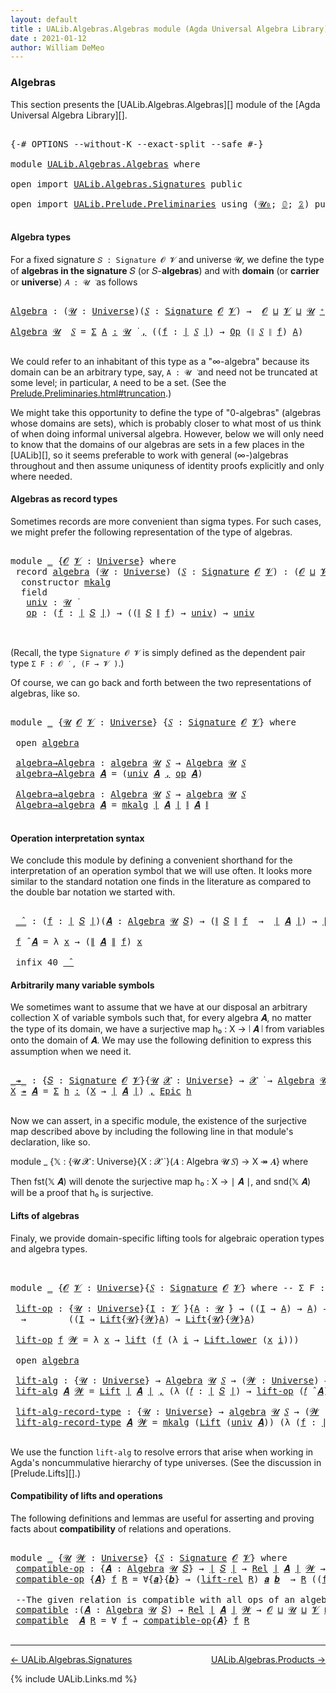 ```yaml
---
layout: default
title : UALib.Algebras.Algebras module (Agda Universal Algebra Library)
date : 2021-01-12
author: William DeMeo
---
```


### <a id="algebras">Algebras</a>

This section presents the [UALib.Algebras.Algebras][] module of the [Agda Universal Algebra Library][].

<pre class="Agda">

<a id="292" class="Symbol">{-#</a> <a id="296" class="Keyword">OPTIONS</a> <a id="304" class="Pragma">--without-K</a> <a id="316" class="Pragma">--exact-split</a> <a id="330" class="Pragma">--safe</a> <a id="337" class="Symbol">#-}</a>

<a id="342" class="Keyword">module</a> <a id="349" href="UALib.Algebras.Algebras.html" class="Module">UALib.Algebras.Algebras</a> <a id="373" class="Keyword">where</a>

<a id="380" class="Keyword">open</a> <a id="385" class="Keyword">import</a> <a id="392" href="UALib.Algebras.Signatures.html" class="Module">UALib.Algebras.Signatures</a> <a id="418" class="Keyword">public</a>

<a id="426" class="Keyword">open</a> <a id="431" class="Keyword">import</a> <a id="438" href="UALib.Prelude.Preliminaries.html" class="Module">UALib.Prelude.Preliminaries</a> <a id="466" class="Keyword">using</a> <a id="472" class="Symbol">(</a><a id="473" href="universes.html#504" class="Primitive">𝓤₀</a><a id="475" class="Symbol">;</a> <a id="477" href="MGS-MLTT.html#712" class="Function">𝟘</a><a id="478" class="Symbol">;</a> <a id="480" href="MGS-MLTT.html#2482" class="Function">𝟚</a><a id="481" class="Symbol">)</a> <a id="483" class="Keyword">public</a>

</pre>


#### <a id="algebra-types">Algebra types</a>

For a fixed signature `𝑆 : Signature 𝓞 𝓥` and universe 𝓤, we define the type of **algebras in the signature** 𝑆 (or 𝑆-**algebras**) and with **domain** (or **carrier** or **universe**) `𝐴 : 𝓤 ̇` as follows

<pre class="Agda">

<a id="Algebra"></a><a id="771" href="UALib.Algebras.Algebras.html#771" class="Function">Algebra</a> <a id="779" class="Symbol">:</a> <a id="781" class="Symbol">(</a><a id="782" href="UALib.Algebras.Algebras.html#782" class="Bound">𝓤</a> <a id="784" class="Symbol">:</a> <a id="786" href="universes.html#551" class="Postulate">Universe</a><a id="794" class="Symbol">)(</a><a id="796" href="UALib.Algebras.Algebras.html#796" class="Bound">𝑆</a> <a id="798" class="Symbol">:</a> <a id="800" href="UALib.Algebras.Signatures.html#1377" class="Function">Signature</a> <a id="810" href="universes.html#613" class="Generalizable">𝓞</a> <a id="812" href="universes.html#617" class="Generalizable">𝓥</a><a id="813" class="Symbol">)</a> <a id="815" class="Symbol">→</a>  <a id="818" href="universes.html#613" class="Generalizable">𝓞</a> <a id="820" href="Agda.Primitive.html#636" class="Primitive Operator">⊔</a> <a id="822" href="universes.html#617" class="Generalizable">𝓥</a> <a id="824" href="Agda.Primitive.html#636" class="Primitive Operator">⊔</a> <a id="826" href="UALib.Algebras.Algebras.html#782" class="Bound">𝓤</a> <a id="828" href="universes.html#527" class="Primitive Operator">⁺</a> <a id="830" href="universes.html#758" class="Function Operator">̇</a>

<a id="833" href="UALib.Algebras.Algebras.html#771" class="Function">Algebra</a> <a id="841" href="UALib.Algebras.Algebras.html#841" class="Bound">𝓤</a>  <a id="844" href="UALib.Algebras.Algebras.html#844" class="Bound">𝑆</a> <a id="846" class="Symbol">=</a> <a id="848" href="MGS-MLTT.html#3074" class="Function">Σ</a> <a id="850" href="UALib.Algebras.Algebras.html#850" class="Bound">A</a> <a id="852" href="MGS-MLTT.html#3074" class="Function">꞉</a> <a id="854" href="UALib.Algebras.Algebras.html#841" class="Bound">𝓤</a> <a id="856" href="universes.html#758" class="Function Operator">̇</a> <a id="858" href="MGS-MLTT.html#3074" class="Function">,</a> <a id="860" class="Symbol">((</a><a id="862" href="UALib.Algebras.Algebras.html#862" class="Bound">f</a> <a id="864" class="Symbol">:</a> <a id="866" href="UALib.Prelude.Preliminaries.html#11659" class="Function Operator">∣</a> <a id="868" href="UALib.Algebras.Algebras.html#844" class="Bound">𝑆</a> <a id="870" href="UALib.Prelude.Preliminaries.html#11659" class="Function Operator">∣</a><a id="871" class="Symbol">)</a> <a id="873" class="Symbol">→</a> <a id="875" href="UALib.Algebras.Signatures.html#779" class="Function">Op</a> <a id="878" class="Symbol">(</a><a id="879" href="UALib.Prelude.Preliminaries.html#11740" class="Function Operator">∥</a> <a id="881" href="UALib.Algebras.Algebras.html#844" class="Bound">𝑆</a> <a id="883" href="UALib.Prelude.Preliminaries.html#11740" class="Function Operator">∥</a> <a id="885" href="UALib.Algebras.Algebras.html#862" class="Bound">f</a><a id="886" class="Symbol">)</a> <a id="888" href="UALib.Algebras.Algebras.html#850" class="Bound">A</a><a id="889" class="Symbol">)</a>

</pre>

We could refer to an inhabitant of this type as a "∞-algebra" because its domain can be an arbitrary type, say, `A : 𝓤 ̇` and need not be truncated at some level; in particular, `A` need to be a set. (See the [Prelude.Preliminaries.html#truncation](UALib.Prelude.Preliminaries.html#truncation).)

We might take this opportunity to define the type of "0-algebras" (algebras whose domains are sets), which is probably closer to what most of us think of when doing informal universal algebra.  However, below we will only need to know that the domains of our algebras are sets in a few places in the [UALib][], so it seems preferable to work with general (∞-)algebras throughout and then assume uniquness of identity proofs explicitly and only where needed.



#### <a id="algebras-as-record-types">Algebras as record types</a>

Sometimes records are more convenient than sigma types. For such cases, we might prefer the following representation of the type of algebras.

<pre class="Agda">

<a id="1887" class="Keyword">module</a> <a id="1894" href="UALib.Algebras.Algebras.html#1894" class="Module">_</a> <a id="1896" class="Symbol">{</a><a id="1897" href="UALib.Algebras.Algebras.html#1897" class="Bound">𝓞</a> <a id="1899" href="UALib.Algebras.Algebras.html#1899" class="Bound">𝓥</a> <a id="1901" class="Symbol">:</a> <a id="1903" href="universes.html#551" class="Postulate">Universe</a><a id="1911" class="Symbol">}</a> <a id="1913" class="Keyword">where</a>
 <a id="1920" class="Keyword">record</a> <a id="1927" href="UALib.Algebras.Algebras.html#1927" class="Record">algebra</a> <a id="1935" class="Symbol">(</a><a id="1936" href="UALib.Algebras.Algebras.html#1936" class="Bound">𝓤</a> <a id="1938" class="Symbol">:</a> <a id="1940" href="universes.html#551" class="Postulate">Universe</a><a id="1948" class="Symbol">)</a> <a id="1950" class="Symbol">(</a><a id="1951" href="UALib.Algebras.Algebras.html#1951" class="Bound">𝑆</a> <a id="1953" class="Symbol">:</a> <a id="1955" href="UALib.Algebras.Signatures.html#1377" class="Function">Signature</a> <a id="1965" href="UALib.Algebras.Algebras.html#1897" class="Bound">𝓞</a> <a id="1967" href="UALib.Algebras.Algebras.html#1899" class="Bound">𝓥</a><a id="1968" class="Symbol">)</a> <a id="1970" class="Symbol">:</a> <a id="1972" class="Symbol">(</a><a id="1973" href="UALib.Algebras.Algebras.html#1897" class="Bound">𝓞</a> <a id="1975" href="Agda.Primitive.html#636" class="Primitive Operator">⊔</a> <a id="1977" href="UALib.Algebras.Algebras.html#1899" class="Bound">𝓥</a> <a id="1979" href="Agda.Primitive.html#636" class="Primitive Operator">⊔</a> <a id="1981" href="UALib.Algebras.Algebras.html#1936" class="Bound">𝓤</a><a id="1982" class="Symbol">)</a> <a id="1984" href="universes.html#527" class="Primitive Operator">⁺</a> <a id="1986" href="universes.html#758" class="Function Operator">̇</a> <a id="1988" class="Keyword">where</a>
  <a id="1996" class="Keyword">constructor</a> <a id="2008" href="UALib.Algebras.Algebras.html#2008" class="InductiveConstructor">mkalg</a>
  <a id="2016" class="Keyword">field</a>
   <a id="2025" href="UALib.Algebras.Algebras.html#2025" class="Field">univ</a> <a id="2030" class="Symbol">:</a> <a id="2032" href="UALib.Algebras.Algebras.html#1936" class="Bound">𝓤</a> <a id="2034" href="universes.html#758" class="Function Operator">̇</a>
   <a id="2039" href="UALib.Algebras.Algebras.html#2039" class="Field">op</a> <a id="2042" class="Symbol">:</a> <a id="2044" class="Symbol">(</a><a id="2045" href="UALib.Algebras.Algebras.html#2045" class="Bound">f</a> <a id="2047" class="Symbol">:</a> <a id="2049" href="UALib.Prelude.Preliminaries.html#11659" class="Function Operator">∣</a> <a id="2051" href="UALib.Algebras.Algebras.html#1951" class="Bound">𝑆</a> <a id="2053" href="UALib.Prelude.Preliminaries.html#11659" class="Function Operator">∣</a><a id="2054" class="Symbol">)</a> <a id="2056" class="Symbol">→</a> <a id="2058" class="Symbol">((</a><a id="2060" href="UALib.Prelude.Preliminaries.html#11740" class="Function Operator">∥</a> <a id="2062" href="UALib.Algebras.Algebras.html#1951" class="Bound">𝑆</a> <a id="2064" href="UALib.Prelude.Preliminaries.html#11740" class="Function Operator">∥</a> <a id="2066" href="UALib.Algebras.Algebras.html#2045" class="Bound">f</a><a id="2067" class="Symbol">)</a> <a id="2069" class="Symbol">→</a> <a id="2071" href="UALib.Algebras.Algebras.html#2025" class="Field">univ</a><a id="2075" class="Symbol">)</a> <a id="2077" class="Symbol">→</a> <a id="2079" href="UALib.Algebras.Algebras.html#2025" class="Field">univ</a>


</pre>

(Recall, the type `Signature 𝓞 𝓥` is simply defined as the dependent pair type `Σ F ꞉ 𝓞 ̇ , (F → 𝓥 ̇)`.)

Of course, we can go back and forth between the two representations of algebras, like so.

<pre class="Agda">

<a id="2309" class="Keyword">module</a> <a id="2316" href="UALib.Algebras.Algebras.html#2316" class="Module">_</a> <a id="2318" class="Symbol">{</a><a id="2319" href="UALib.Algebras.Algebras.html#2319" class="Bound">𝓤</a> <a id="2321" href="UALib.Algebras.Algebras.html#2321" class="Bound">𝓞</a> <a id="2323" href="UALib.Algebras.Algebras.html#2323" class="Bound">𝓥</a> <a id="2325" class="Symbol">:</a> <a id="2327" href="universes.html#551" class="Postulate">Universe</a><a id="2335" class="Symbol">}</a> <a id="2337" class="Symbol">{</a><a id="2338" href="UALib.Algebras.Algebras.html#2338" class="Bound">𝑆</a> <a id="2340" class="Symbol">:</a> <a id="2342" href="UALib.Algebras.Signatures.html#1377" class="Function">Signature</a> <a id="2352" href="UALib.Algebras.Algebras.html#2321" class="Bound">𝓞</a> <a id="2354" href="UALib.Algebras.Algebras.html#2323" class="Bound">𝓥</a><a id="2355" class="Symbol">}</a> <a id="2357" class="Keyword">where</a>

 <a id="2365" class="Keyword">open</a> <a id="2370" href="UALib.Algebras.Algebras.html#1927" class="Module">algebra</a>

 <a id="2380" href="UALib.Algebras.Algebras.html#2380" class="Function">algebra→Algebra</a> <a id="2396" class="Symbol">:</a> <a id="2398" href="UALib.Algebras.Algebras.html#1927" class="Record">algebra</a> <a id="2406" href="UALib.Algebras.Algebras.html#2319" class="Bound">𝓤</a> <a id="2408" href="UALib.Algebras.Algebras.html#2338" class="Bound">𝑆</a> <a id="2410" class="Symbol">→</a> <a id="2412" href="UALib.Algebras.Algebras.html#771" class="Function">Algebra</a> <a id="2420" href="UALib.Algebras.Algebras.html#2319" class="Bound">𝓤</a> <a id="2422" href="UALib.Algebras.Algebras.html#2338" class="Bound">𝑆</a>
 <a id="2425" href="UALib.Algebras.Algebras.html#2380" class="Function">algebra→Algebra</a> <a id="2441" href="UALib.Algebras.Algebras.html#2441" class="Bound">𝑨</a> <a id="2443" class="Symbol">=</a> <a id="2445" class="Symbol">(</a><a id="2446" href="UALib.Algebras.Algebras.html#2025" class="Field">univ</a> <a id="2451" href="UALib.Algebras.Algebras.html#2441" class="Bound">𝑨</a> <a id="2453" href="UALib.Prelude.Preliminaries.html#5665" class="InductiveConstructor Operator">,</a> <a id="2455" href="UALib.Algebras.Algebras.html#2039" class="Field">op</a> <a id="2458" href="UALib.Algebras.Algebras.html#2441" class="Bound">𝑨</a><a id="2459" class="Symbol">)</a>

 <a id="2463" href="UALib.Algebras.Algebras.html#2463" class="Function">Algebra→algebra</a> <a id="2479" class="Symbol">:</a> <a id="2481" href="UALib.Algebras.Algebras.html#771" class="Function">Algebra</a> <a id="2489" href="UALib.Algebras.Algebras.html#2319" class="Bound">𝓤</a> <a id="2491" href="UALib.Algebras.Algebras.html#2338" class="Bound">𝑆</a> <a id="2493" class="Symbol">→</a> <a id="2495" href="UALib.Algebras.Algebras.html#1927" class="Record">algebra</a> <a id="2503" href="UALib.Algebras.Algebras.html#2319" class="Bound">𝓤</a> <a id="2505" href="UALib.Algebras.Algebras.html#2338" class="Bound">𝑆</a>
 <a id="2508" href="UALib.Algebras.Algebras.html#2463" class="Function">Algebra→algebra</a> <a id="2524" href="UALib.Algebras.Algebras.html#2524" class="Bound">𝑨</a> <a id="2526" class="Symbol">=</a> <a id="2528" href="UALib.Algebras.Algebras.html#2008" class="InductiveConstructor">mkalg</a> <a id="2534" href="UALib.Prelude.Preliminaries.html#11659" class="Function Operator">∣</a> <a id="2536" href="UALib.Algebras.Algebras.html#2524" class="Bound">𝑨</a> <a id="2538" href="UALib.Prelude.Preliminaries.html#11659" class="Function Operator">∣</a> <a id="2540" href="UALib.Prelude.Preliminaries.html#11740" class="Function Operator">∥</a> <a id="2542" href="UALib.Algebras.Algebras.html#2524" class="Bound">𝑨</a> <a id="2544" href="UALib.Prelude.Preliminaries.html#11740" class="Function Operator">∥</a>

</pre>




#### <a id="operation-interpretation-syntax">Operation interpretation syntax</a>

We conclude this module by defining a convenient shorthand for the interpretation of an operation symbol that we will use often.  It looks more similar to the standard notation one finds in the literature as compared to the double bar notation we started with.

<pre class="Agda">

 <a id="2921" href="UALib.Algebras.Algebras.html#2921" class="Function Operator">_̂_</a> <a id="2925" class="Symbol">:</a> <a id="2927" class="Symbol">(</a><a id="2928" href="UALib.Algebras.Algebras.html#2928" class="Bound">f</a> <a id="2930" class="Symbol">:</a> <a id="2932" href="UALib.Prelude.Preliminaries.html#11659" class="Function Operator">∣</a> <a id="2934" href="UALib.Algebras.Algebras.html#2338" class="Bound">𝑆</a> <a id="2936" href="UALib.Prelude.Preliminaries.html#11659" class="Function Operator">∣</a><a id="2937" class="Symbol">)(</a><a id="2939" href="UALib.Algebras.Algebras.html#2939" class="Bound">𝑨</a> <a id="2941" class="Symbol">:</a> <a id="2943" href="UALib.Algebras.Algebras.html#771" class="Function">Algebra</a> <a id="2951" href="UALib.Algebras.Algebras.html#2319" class="Bound">𝓤</a> <a id="2953" href="UALib.Algebras.Algebras.html#2338" class="Bound">𝑆</a><a id="2954" class="Symbol">)</a> <a id="2956" class="Symbol">→</a> <a id="2958" class="Symbol">(</a><a id="2959" href="UALib.Prelude.Preliminaries.html#11740" class="Function Operator">∥</a> <a id="2961" href="UALib.Algebras.Algebras.html#2338" class="Bound">𝑆</a> <a id="2963" href="UALib.Prelude.Preliminaries.html#11740" class="Function Operator">∥</a> <a id="2965" href="UALib.Algebras.Algebras.html#2928" class="Bound">f</a>  <a id="2968" class="Symbol">→</a>  <a id="2971" href="UALib.Prelude.Preliminaries.html#11659" class="Function Operator">∣</a> <a id="2973" href="UALib.Algebras.Algebras.html#2939" class="Bound">𝑨</a> <a id="2975" href="UALib.Prelude.Preliminaries.html#11659" class="Function Operator">∣</a><a id="2976" class="Symbol">)</a> <a id="2978" class="Symbol">→</a> <a id="2980" href="UALib.Prelude.Preliminaries.html#11659" class="Function Operator">∣</a> <a id="2982" href="UALib.Algebras.Algebras.html#2939" class="Bound">𝑨</a> <a id="2984" href="UALib.Prelude.Preliminaries.html#11659" class="Function Operator">∣</a>

 <a id="2988" href="UALib.Algebras.Algebras.html#2988" class="Bound">f</a> <a id="2990" href="UALib.Algebras.Algebras.html#2921" class="Function Operator">̂</a> <a id="2992" href="UALib.Algebras.Algebras.html#2992" class="Bound">𝑨</a> <a id="2994" class="Symbol">=</a> <a id="2996" class="Symbol">λ</a> <a id="2998" href="UALib.Algebras.Algebras.html#2998" class="Bound">x</a> <a id="3000" class="Symbol">→</a> <a id="3002" class="Symbol">(</a><a id="3003" href="UALib.Prelude.Preliminaries.html#11740" class="Function Operator">∥</a> <a id="3005" href="UALib.Algebras.Algebras.html#2992" class="Bound">𝑨</a> <a id="3007" href="UALib.Prelude.Preliminaries.html#11740" class="Function Operator">∥</a> <a id="3009" href="UALib.Algebras.Algebras.html#2988" class="Bound">f</a><a id="3010" class="Symbol">)</a> <a id="3012" href="UALib.Algebras.Algebras.html#2998" class="Bound">x</a>

 <a id="3016" class="Keyword">infix</a> <a id="3022" class="Number">40</a> <a id="3025" href="UALib.Algebras.Algebras.html#2921" class="Function Operator">_̂_</a>
</pre>




#### <a id="arbitrarily-many-variable-symbols">Arbitrarily many variable symbols</a>

We sometimes want to assume that we have at our disposal an arbitrary collection X of variable symbols such that, for every algebra 𝑨, no matter the type of its domain, we have a surjective map h₀ : X → ∣ 𝑨 ∣ from variables onto the domain of 𝑨.  We may use the following definition to express this assumption when we need it.

<pre class="Agda">

<a id="_↠_"></a><a id="3472" href="UALib.Algebras.Algebras.html#3472" class="Function Operator">_↠_</a> <a id="3476" class="Symbol">:</a> <a id="3478" class="Symbol">{</a><a id="3479" href="UALib.Algebras.Algebras.html#3479" class="Bound">𝑆</a> <a id="3481" class="Symbol">:</a> <a id="3483" href="UALib.Algebras.Signatures.html#1377" class="Function">Signature</a> <a id="3493" href="universes.html#613" class="Generalizable">𝓞</a> <a id="3495" href="universes.html#617" class="Generalizable">𝓥</a><a id="3496" class="Symbol">}{</a><a id="3498" href="UALib.Algebras.Algebras.html#3498" class="Bound">𝓤</a> <a id="3500" href="UALib.Algebras.Algebras.html#3500" class="Bound">𝓧</a> <a id="3502" class="Symbol">:</a> <a id="3504" href="universes.html#551" class="Postulate">Universe</a><a id="3512" class="Symbol">}</a> <a id="3514" class="Symbol">→</a> <a id="3516" href="UALib.Algebras.Algebras.html#3500" class="Bound">𝓧</a> <a id="3518" href="universes.html#758" class="Function Operator">̇</a> <a id="3520" class="Symbol">→</a> <a id="3522" href="UALib.Algebras.Algebras.html#771" class="Function">Algebra</a> <a id="3530" href="UALib.Algebras.Algebras.html#3498" class="Bound">𝓤</a> <a id="3532" href="UALib.Algebras.Algebras.html#3479" class="Bound">𝑆</a> <a id="3534" class="Symbol">→</a> <a id="3536" href="UALib.Algebras.Algebras.html#3500" class="Bound">𝓧</a> <a id="3538" href="Agda.Primitive.html#636" class="Primitive Operator">⊔</a> <a id="3540" href="UALib.Algebras.Algebras.html#3498" class="Bound">𝓤</a> <a id="3542" href="universes.html#758" class="Function Operator">̇</a>
<a id="3544" href="UALib.Algebras.Algebras.html#3544" class="Bound">X</a> <a id="3546" href="UALib.Algebras.Algebras.html#3472" class="Function Operator">↠</a> <a id="3548" href="UALib.Algebras.Algebras.html#3548" class="Bound">𝑨</a> <a id="3550" class="Symbol">=</a> <a id="3552" href="MGS-MLTT.html#3074" class="Function">Σ</a> <a id="3554" href="UALib.Algebras.Algebras.html#3554" class="Bound">h</a> <a id="3556" href="MGS-MLTT.html#3074" class="Function">꞉</a> <a id="3558" class="Symbol">(</a><a id="3559" href="UALib.Algebras.Algebras.html#3544" class="Bound">X</a> <a id="3561" class="Symbol">→</a> <a id="3563" href="UALib.Prelude.Preliminaries.html#11659" class="Function Operator">∣</a> <a id="3565" href="UALib.Algebras.Algebras.html#3548" class="Bound">𝑨</a> <a id="3567" href="UALib.Prelude.Preliminaries.html#11659" class="Function Operator">∣</a><a id="3568" class="Symbol">)</a> <a id="3570" href="MGS-MLTT.html#3074" class="Function">,</a> <a id="3572" href="UALib.Prelude.Inverses.html#2353" class="Function">Epic</a> <a id="3577" href="UALib.Algebras.Algebras.html#3554" class="Bound">h</a>

</pre>

Now we can assert, in a specific module, the existence of the surjective map described above by including the following line in that module's declaration, like so.

module _ {𝕏 : {𝓤 𝓧 : Universe}{X : 𝓧 ̇ }(𝑨 : Algebra 𝓤 𝑆) → X ↠ 𝑨} where

Then fst(𝕏 𝑨) will denote the surjective map h₀ : X → ∣ 𝑨 ∣, and snd(𝕏 𝑨) will be a proof that h₀ is surjective.




#### <a id="lifts-of-algebras">Lifts of algebras</a>

Finaly, we provide domain-specific lifting tools for algebraic operation types and algebra types.
<pre class="Agda">


<a id="4115" class="Keyword">module</a> <a id="4122" href="UALib.Algebras.Algebras.html#4122" class="Module">_</a> <a id="4124" class="Symbol">{</a><a id="4125" href="UALib.Algebras.Algebras.html#4125" class="Bound">𝓞</a> <a id="4127" href="UALib.Algebras.Algebras.html#4127" class="Bound">𝓥</a> <a id="4129" class="Symbol">:</a> <a id="4131" href="universes.html#551" class="Postulate">Universe</a><a id="4139" class="Symbol">}{</a><a id="4141" href="UALib.Algebras.Algebras.html#4141" class="Bound">𝑆</a> <a id="4143" class="Symbol">:</a> <a id="4145" href="UALib.Algebras.Signatures.html#1377" class="Function">Signature</a> <a id="4155" href="UALib.Algebras.Algebras.html#4125" class="Bound">𝓞</a> <a id="4157" href="UALib.Algebras.Algebras.html#4127" class="Bound">𝓥</a><a id="4158" class="Symbol">}</a> <a id="4160" class="Keyword">where</a> <a id="4166" class="Comment">-- Σ F ꞉ 𝓞 ̇ , ( F → 𝓥 ̇)} where</a>

 <a id="4201" href="UALib.Algebras.Algebras.html#4201" class="Function">lift-op</a> <a id="4209" class="Symbol">:</a> <a id="4211" class="Symbol">{</a><a id="4212" href="UALib.Algebras.Algebras.html#4212" class="Bound">𝓤</a> <a id="4214" class="Symbol">:</a> <a id="4216" href="universes.html#551" class="Postulate">Universe</a><a id="4224" class="Symbol">}{</a><a id="4226" href="UALib.Algebras.Algebras.html#4226" class="Bound">I</a> <a id="4228" class="Symbol">:</a> <a id="4230" href="UALib.Algebras.Algebras.html#4127" class="Bound">𝓥</a> <a id="4232" href="universes.html#758" class="Function Operator">̇</a><a id="4233" class="Symbol">}{</a><a id="4235" href="UALib.Algebras.Algebras.html#4235" class="Bound">A</a> <a id="4237" class="Symbol">:</a> <a id="4239" href="UALib.Algebras.Algebras.html#4212" class="Bound">𝓤</a> <a id="4241" href="universes.html#758" class="Function Operator">̇</a><a id="4242" class="Symbol">}</a> <a id="4244" class="Symbol">→</a> <a id="4246" class="Symbol">((</a><a id="4248" href="UALib.Algebras.Algebras.html#4226" class="Bound">I</a> <a id="4250" class="Symbol">→</a> <a id="4252" href="UALib.Algebras.Algebras.html#4235" class="Bound">A</a><a id="4253" class="Symbol">)</a> <a id="4255" class="Symbol">→</a> <a id="4257" href="UALib.Algebras.Algebras.html#4235" class="Bound">A</a><a id="4258" class="Symbol">)</a> <a id="4260" class="Symbol">→</a> <a id="4262" class="Symbol">(</a><a id="4263" href="UALib.Algebras.Algebras.html#4263" class="Bound">𝓦</a> <a id="4265" class="Symbol">:</a> <a id="4267" href="universes.html#551" class="Postulate">Universe</a><a id="4275" class="Symbol">)</a>
  <a id="4279" class="Symbol">→</a>        <a id="4288" class="Symbol">((</a><a id="4290" href="UALib.Algebras.Algebras.html#4226" class="Bound">I</a> <a id="4292" class="Symbol">→</a> <a id="4294" href="UALib.Prelude.Lifts.html#2430" class="Record">Lift</a><a id="4298" class="Symbol">{</a><a id="4299" href="UALib.Algebras.Algebras.html#4212" class="Bound">𝓤</a><a id="4300" class="Symbol">}{</a><a id="4302" href="UALib.Algebras.Algebras.html#4263" class="Bound">𝓦</a><a id="4303" class="Symbol">}</a><a id="4304" href="UALib.Algebras.Algebras.html#4235" class="Bound">A</a><a id="4305" class="Symbol">)</a> <a id="4307" class="Symbol">→</a> <a id="4309" href="UALib.Prelude.Lifts.html#2430" class="Record">Lift</a><a id="4313" class="Symbol">{</a><a id="4314" href="UALib.Algebras.Algebras.html#4212" class="Bound">𝓤</a><a id="4315" class="Symbol">}{</a><a id="4317" href="UALib.Algebras.Algebras.html#4263" class="Bound">𝓦</a><a id="4318" class="Symbol">}</a><a id="4319" href="UALib.Algebras.Algebras.html#4235" class="Bound">A</a><a id="4320" class="Symbol">)</a>

 <a id="4324" href="UALib.Algebras.Algebras.html#4201" class="Function">lift-op</a> <a id="4332" href="UALib.Algebras.Algebras.html#4332" class="Bound">f</a> <a id="4334" href="UALib.Algebras.Algebras.html#4334" class="Bound">𝓦</a> <a id="4336" class="Symbol">=</a> <a id="4338" class="Symbol">λ</a> <a id="4340" href="UALib.Algebras.Algebras.html#4340" class="Bound">x</a> <a id="4342" class="Symbol">→</a> <a id="4344" href="UALib.Prelude.Lifts.html#2492" class="InductiveConstructor">lift</a> <a id="4349" class="Symbol">(</a><a id="4350" href="UALib.Algebras.Algebras.html#4332" class="Bound">f</a> <a id="4352" class="Symbol">(λ</a> <a id="4355" href="UALib.Algebras.Algebras.html#4355" class="Bound">i</a> <a id="4357" class="Symbol">→</a> <a id="4359" href="UALib.Prelude.Lifts.html#2504" class="Field">Lift.lower</a> <a id="4370" class="Symbol">(</a><a id="4371" href="UALib.Algebras.Algebras.html#4340" class="Bound">x</a> <a id="4373" href="UALib.Algebras.Algebras.html#4355" class="Bound">i</a><a id="4374" class="Symbol">)))</a>

 <a id="4380" class="Keyword">open</a> <a id="4385" href="UALib.Algebras.Algebras.html#1927" class="Module">algebra</a>

 <a id="4395" href="UALib.Algebras.Algebras.html#4395" class="Function">lift-alg</a> <a id="4404" class="Symbol">:</a> <a id="4406" class="Symbol">{</a><a id="4407" href="UALib.Algebras.Algebras.html#4407" class="Bound">𝓤</a> <a id="4409" class="Symbol">:</a> <a id="4411" href="universes.html#551" class="Postulate">Universe</a><a id="4419" class="Symbol">}</a> <a id="4421" class="Symbol">→</a> <a id="4423" href="UALib.Algebras.Algebras.html#771" class="Function">Algebra</a> <a id="4431" href="UALib.Algebras.Algebras.html#4407" class="Bound">𝓤</a> <a id="4433" href="UALib.Algebras.Algebras.html#4141" class="Bound">𝑆</a> <a id="4435" class="Symbol">→</a> <a id="4437" class="Symbol">(</a><a id="4438" href="UALib.Algebras.Algebras.html#4438" class="Bound">𝓦</a> <a id="4440" class="Symbol">:</a> <a id="4442" href="universes.html#551" class="Postulate">Universe</a><a id="4450" class="Symbol">)</a> <a id="4452" class="Symbol">→</a> <a id="4454" href="UALib.Algebras.Algebras.html#771" class="Function">Algebra</a> <a id="4462" class="Symbol">(</a><a id="4463" href="UALib.Algebras.Algebras.html#4407" class="Bound">𝓤</a> <a id="4465" href="Agda.Primitive.html#636" class="Primitive Operator">⊔</a> <a id="4467" href="UALib.Algebras.Algebras.html#4438" class="Bound">𝓦</a><a id="4468" class="Symbol">)</a> <a id="4470" href="UALib.Algebras.Algebras.html#4141" class="Bound">𝑆</a>
 <a id="4473" href="UALib.Algebras.Algebras.html#4395" class="Function">lift-alg</a> <a id="4482" href="UALib.Algebras.Algebras.html#4482" class="Bound">𝑨</a> <a id="4484" href="UALib.Algebras.Algebras.html#4484" class="Bound">𝓦</a> <a id="4486" class="Symbol">=</a> <a id="4488" href="UALib.Prelude.Lifts.html#2430" class="Record">Lift</a> <a id="4493" href="UALib.Prelude.Preliminaries.html#11659" class="Function Operator">∣</a> <a id="4495" href="UALib.Algebras.Algebras.html#4482" class="Bound">𝑨</a> <a id="4497" href="UALib.Prelude.Preliminaries.html#11659" class="Function Operator">∣</a> <a id="4499" href="UALib.Prelude.Preliminaries.html#5665" class="InductiveConstructor Operator">,</a> <a id="4501" class="Symbol">(λ</a> <a id="4504" class="Symbol">(</a><a id="4505" href="UALib.Algebras.Algebras.html#4505" class="Bound">𝑓</a> <a id="4507" class="Symbol">:</a> <a id="4509" href="UALib.Prelude.Preliminaries.html#11659" class="Function Operator">∣</a> <a id="4511" href="UALib.Algebras.Algebras.html#4141" class="Bound">𝑆</a> <a id="4513" href="UALib.Prelude.Preliminaries.html#11659" class="Function Operator">∣</a><a id="4514" class="Symbol">)</a> <a id="4516" class="Symbol">→</a> <a id="4518" href="UALib.Algebras.Algebras.html#4201" class="Function">lift-op</a> <a id="4526" class="Symbol">(</a><a id="4527" href="UALib.Algebras.Algebras.html#4505" class="Bound">𝑓</a> <a id="4529" href="UALib.Algebras.Algebras.html#2921" class="Function Operator">̂</a> <a id="4531" href="UALib.Algebras.Algebras.html#4482" class="Bound">𝑨</a><a id="4532" class="Symbol">)</a> <a id="4534" href="UALib.Algebras.Algebras.html#4484" class="Bound">𝓦</a><a id="4535" class="Symbol">)</a>

 <a id="4539" href="UALib.Algebras.Algebras.html#4539" class="Function">lift-alg-record-type</a> <a id="4560" class="Symbol">:</a> <a id="4562" class="Symbol">{</a><a id="4563" href="UALib.Algebras.Algebras.html#4563" class="Bound">𝓤</a> <a id="4565" class="Symbol">:</a> <a id="4567" href="universes.html#551" class="Postulate">Universe</a><a id="4575" class="Symbol">}</a> <a id="4577" class="Symbol">→</a> <a id="4579" href="UALib.Algebras.Algebras.html#1927" class="Record">algebra</a> <a id="4587" href="UALib.Algebras.Algebras.html#4563" class="Bound">𝓤</a> <a id="4589" href="UALib.Algebras.Algebras.html#4141" class="Bound">𝑆</a> <a id="4591" class="Symbol">→</a> <a id="4593" class="Symbol">(</a><a id="4594" href="UALib.Algebras.Algebras.html#4594" class="Bound">𝓦</a> <a id="4596" class="Symbol">:</a> <a id="4598" href="universes.html#551" class="Postulate">Universe</a><a id="4606" class="Symbol">)</a> <a id="4608" class="Symbol">→</a> <a id="4610" href="UALib.Algebras.Algebras.html#1927" class="Record">algebra</a> <a id="4618" class="Symbol">(</a><a id="4619" href="UALib.Algebras.Algebras.html#4563" class="Bound">𝓤</a> <a id="4621" href="Agda.Primitive.html#636" class="Primitive Operator">⊔</a> <a id="4623" href="UALib.Algebras.Algebras.html#4594" class="Bound">𝓦</a><a id="4624" class="Symbol">)</a> <a id="4626" href="UALib.Algebras.Algebras.html#4141" class="Bound">𝑆</a>
 <a id="4629" href="UALib.Algebras.Algebras.html#4539" class="Function">lift-alg-record-type</a> <a id="4650" href="UALib.Algebras.Algebras.html#4650" class="Bound">𝑨</a> <a id="4652" href="UALib.Algebras.Algebras.html#4652" class="Bound">𝓦</a> <a id="4654" class="Symbol">=</a> <a id="4656" href="UALib.Algebras.Algebras.html#2008" class="InductiveConstructor">mkalg</a> <a id="4662" class="Symbol">(</a><a id="4663" href="UALib.Prelude.Lifts.html#2430" class="Record">Lift</a> <a id="4668" class="Symbol">(</a><a id="4669" href="UALib.Algebras.Algebras.html#2025" class="Field">univ</a> <a id="4674" href="UALib.Algebras.Algebras.html#4650" class="Bound">𝑨</a><a id="4675" class="Symbol">))</a> <a id="4678" class="Symbol">(λ</a> <a id="4681" class="Symbol">(</a><a id="4682" href="UALib.Algebras.Algebras.html#4682" class="Bound">f</a> <a id="4684" class="Symbol">:</a> <a id="4686" href="UALib.Prelude.Preliminaries.html#11659" class="Function Operator">∣</a> <a id="4688" href="UALib.Algebras.Algebras.html#4141" class="Bound">𝑆</a> <a id="4690" href="UALib.Prelude.Preliminaries.html#11659" class="Function Operator">∣</a><a id="4691" class="Symbol">)</a> <a id="4693" class="Symbol">→</a> <a id="4695" href="UALib.Algebras.Algebras.html#4201" class="Function">lift-op</a> <a id="4703" class="Symbol">((</a><a id="4705" href="UALib.Algebras.Algebras.html#2039" class="Field">op</a> <a id="4708" href="UALib.Algebras.Algebras.html#4650" class="Bound">𝑨</a><a id="4709" class="Symbol">)</a> <a id="4711" href="UALib.Algebras.Algebras.html#4682" class="Bound">f</a><a id="4712" class="Symbol">)</a> <a id="4714" href="UALib.Algebras.Algebras.html#4652" class="Bound">𝓦</a><a id="4715" class="Symbol">)</a>

</pre>

We use the function `lift-alg` to resolve errors that arise when working in Agda's noncummulative hierarchy of type universes. (See the discussion in [Prelude.Lifts][].)




#### <a id="compatibility-of-lifts-and-operations">Compatibility of lifts and operations</a>

The following definitions and lemmas are useful for asserting and proving facts about **compatibility** of relations and operations.

<pre class="Agda">

<a id="5146" class="Keyword">module</a> <a id="5153" href="UALib.Algebras.Algebras.html#5153" class="Module">_</a> <a id="5155" class="Symbol">{</a><a id="5156" href="UALib.Algebras.Algebras.html#5156" class="Bound">𝓤</a> <a id="5158" href="UALib.Algebras.Algebras.html#5158" class="Bound">𝓦</a> <a id="5160" class="Symbol">:</a> <a id="5162" href="universes.html#551" class="Postulate">Universe</a><a id="5170" class="Symbol">}</a> <a id="5172" class="Symbol">{</a><a id="5173" href="UALib.Algebras.Algebras.html#5173" class="Bound">𝑆</a> <a id="5175" class="Symbol">:</a> <a id="5177" href="UALib.Algebras.Signatures.html#1377" class="Function">Signature</a> <a id="5187" href="universes.html#613" class="Generalizable">𝓞</a> <a id="5189" href="universes.html#617" class="Generalizable">𝓥</a><a id="5190" class="Symbol">}</a> <a id="5192" class="Keyword">where</a>
 <a id="5199" href="UALib.Algebras.Algebras.html#5199" class="Function">compatible-op</a> <a id="5213" class="Symbol">:</a> <a id="5215" class="Symbol">{</a><a id="5216" href="UALib.Algebras.Algebras.html#5216" class="Bound">𝑨</a> <a id="5218" class="Symbol">:</a> <a id="5220" href="UALib.Algebras.Algebras.html#771" class="Function">Algebra</a> <a id="5228" href="UALib.Algebras.Algebras.html#5156" class="Bound">𝓤</a> <a id="5230" href="UALib.Algebras.Algebras.html#5173" class="Bound">𝑆</a><a id="5231" class="Symbol">}</a> <a id="5233" class="Symbol">→</a> <a id="5235" href="UALib.Prelude.Preliminaries.html#11659" class="Function Operator">∣</a> <a id="5237" href="UALib.Algebras.Algebras.html#5173" class="Bound">𝑆</a> <a id="5239" href="UALib.Prelude.Preliminaries.html#11659" class="Function Operator">∣</a> <a id="5241" class="Symbol">→</a> <a id="5243" href="UALib.Relations.Binary.html#1475" class="Function">Rel</a> <a id="5247" href="UALib.Prelude.Preliminaries.html#11659" class="Function Operator">∣</a> <a id="5249" href="UALib.Algebras.Algebras.html#5216" class="Bound">𝑨</a> <a id="5251" href="UALib.Prelude.Preliminaries.html#11659" class="Function Operator">∣</a> <a id="5253" href="UALib.Algebras.Algebras.html#5158" class="Bound">𝓦</a> <a id="5255" class="Symbol">→</a> <a id="5257" href="UALib.Algebras.Algebras.html#5156" class="Bound">𝓤</a> <a id="5259" href="Agda.Primitive.html#636" class="Primitive Operator">⊔</a> <a id="5261" href="UALib.Algebras.Algebras.html#5189" class="Bound">𝓥</a> <a id="5263" href="Agda.Primitive.html#636" class="Primitive Operator">⊔</a> <a id="5265" href="UALib.Algebras.Algebras.html#5158" class="Bound">𝓦</a> <a id="5267" href="universes.html#758" class="Function Operator">̇</a>
 <a id="5270" href="UALib.Algebras.Algebras.html#5199" class="Function">compatible-op</a> <a id="5284" class="Symbol">{</a><a id="5285" href="UALib.Algebras.Algebras.html#5285" class="Bound">𝑨</a><a id="5286" class="Symbol">}</a> <a id="5288" href="UALib.Algebras.Algebras.html#5288" class="Bound">f</a> <a id="5290" href="UALib.Algebras.Algebras.html#5290" class="Bound">R</a> <a id="5292" class="Symbol">=</a> <a id="5294" class="Symbol">∀{</a><a id="5296" href="UALib.Algebras.Algebras.html#5296" class="Bound">𝒂</a><a id="5297" class="Symbol">}{</a><a id="5299" href="UALib.Algebras.Algebras.html#5299" class="Bound">𝒃</a><a id="5300" class="Symbol">}</a> <a id="5302" class="Symbol">→</a> <a id="5304" class="Symbol">(</a><a id="5305" href="UALib.Relations.Quotients.html#7148" class="Function">lift-rel</a> <a id="5314" href="UALib.Algebras.Algebras.html#5290" class="Bound">R</a><a id="5315" class="Symbol">)</a> <a id="5317" href="UALib.Algebras.Algebras.html#5296" class="Bound">𝒂</a> <a id="5319" href="UALib.Algebras.Algebras.html#5299" class="Bound">𝒃</a>  <a id="5322" class="Symbol">→</a> <a id="5324" href="UALib.Algebras.Algebras.html#5290" class="Bound">R</a> <a id="5326" class="Symbol">((</a><a id="5328" href="UALib.Algebras.Algebras.html#5288" class="Bound">f</a> <a id="5330" href="UALib.Algebras.Algebras.html#2921" class="Function Operator">̂</a> <a id="5332" href="UALib.Algebras.Algebras.html#5285" class="Bound">𝑨</a><a id="5333" class="Symbol">)</a> <a id="5335" href="UALib.Algebras.Algebras.html#5296" class="Bound">𝒂</a><a id="5336" class="Symbol">)</a> <a id="5338" class="Symbol">((</a><a id="5340" href="UALib.Algebras.Algebras.html#5288" class="Bound">f</a> <a id="5342" href="UALib.Algebras.Algebras.html#2921" class="Function Operator">̂</a> <a id="5344" href="UALib.Algebras.Algebras.html#5285" class="Bound">𝑨</a><a id="5345" class="Symbol">)</a> <a id="5347" href="UALib.Algebras.Algebras.html#5299" class="Bound">𝒃</a><a id="5348" class="Symbol">)</a>

 <a id="5352" class="Comment">--The given relation is compatible with all ops of an algebra.</a>
 <a id="5416" href="UALib.Algebras.Algebras.html#5416" class="Function">compatible</a> <a id="5427" class="Symbol">:(</a><a id="5429" href="UALib.Algebras.Algebras.html#5429" class="Bound">𝑨</a> <a id="5431" class="Symbol">:</a> <a id="5433" href="UALib.Algebras.Algebras.html#771" class="Function">Algebra</a> <a id="5441" href="UALib.Algebras.Algebras.html#5156" class="Bound">𝓤</a> <a id="5443" href="UALib.Algebras.Algebras.html#5173" class="Bound">𝑆</a><a id="5444" class="Symbol">)</a> <a id="5446" class="Symbol">→</a> <a id="5448" href="UALib.Relations.Binary.html#1475" class="Function">Rel</a> <a id="5452" href="UALib.Prelude.Preliminaries.html#11659" class="Function Operator">∣</a> <a id="5454" href="UALib.Algebras.Algebras.html#5429" class="Bound">𝑨</a> <a id="5456" href="UALib.Prelude.Preliminaries.html#11659" class="Function Operator">∣</a> <a id="5458" href="UALib.Algebras.Algebras.html#5158" class="Bound">𝓦</a> <a id="5460" class="Symbol">→</a> <a id="5462" href="UALib.Algebras.Algebras.html#5187" class="Bound">𝓞</a> <a id="5464" href="Agda.Primitive.html#636" class="Primitive Operator">⊔</a> <a id="5466" href="UALib.Algebras.Algebras.html#5156" class="Bound">𝓤</a> <a id="5468" href="Agda.Primitive.html#636" class="Primitive Operator">⊔</a> <a id="5470" href="UALib.Algebras.Algebras.html#5189" class="Bound">𝓥</a> <a id="5472" href="Agda.Primitive.html#636" class="Primitive Operator">⊔</a> <a id="5474" href="UALib.Algebras.Algebras.html#5158" class="Bound">𝓦</a> <a id="5476" href="universes.html#758" class="Function Operator">̇</a>
 <a id="5479" href="UALib.Algebras.Algebras.html#5416" class="Function">compatible</a>  <a id="5491" href="UALib.Algebras.Algebras.html#5491" class="Bound">𝑨</a> <a id="5493" href="UALib.Algebras.Algebras.html#5493" class="Bound">R</a> <a id="5495" class="Symbol">=</a> <a id="5497" class="Symbol">∀</a> <a id="5499" href="UALib.Algebras.Algebras.html#5499" class="Bound">f</a> <a id="5501" class="Symbol">→</a> <a id="5503" href="UALib.Algebras.Algebras.html#5199" class="Function">compatible-op</a><a id="5516" class="Symbol">{</a><a id="5517" href="UALib.Algebras.Algebras.html#5491" class="Bound">𝑨</a><a id="5518" class="Symbol">}</a> <a id="5520" href="UALib.Algebras.Algebras.html#5499" class="Bound">f</a> <a id="5522" href="UALib.Algebras.Algebras.html#5493" class="Bound">R</a>

</pre>


--------------------------------------

[← UALib.Algebras.Signatures](UALib.Algebras.Signatures.html)
<span style="float:right;">[UALib.Algebras.Products →](UALib.Algebras.Products.html)</span>


{% include UALib.Links.md %}
